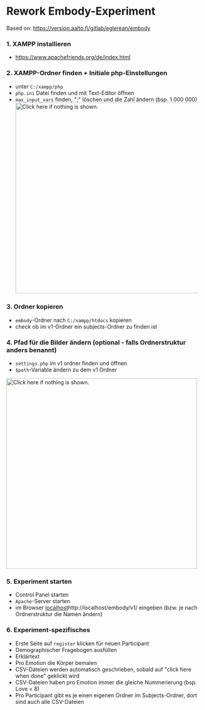# Rework Embody-Experiment
Based on: https://version.aalto.fi/gitlab/eglerean/embody

### 1. XAMPP installieren
  - https://www.apachefriends.org/de/index.html

### 2. XAMPP-Ordner finden + Initiale php-Einstellungen
  - unter `C:/xampp/php`
  - `php.ini` Datei finden und mit Text-Editor öffnen
  - `max_input_vars` finden, ";" löschen und die Zahl ändern (bsp. 1 000 000)
<a href="https://drive.google.com/uc?export=view&id=1AhVlzpFhCgHePfHVo8eTZyKCRSF2Amha"><img src="https://drive.google.com/uc?export=view&id=1AhVlzpFhCgHePfHVo8eTZyKCRSF2Amha" style="width: 500px; max-width: 100%; height: auto" title="Click here if nothing is shown." /></a>

### 3. Ordner kopieren
- `embody`-Ordner nach `C:/xampp/htdocs` kopieren
- check ob im v1-Ordner ein subjects-Ordner zu finden ist

### 4. Pfad für die Bilder ändern (optional - falls Ordnerstruktur anders benannt)
- `settings.php` im v1 ordner finden und öffnen
- `$path`-Variable ändern zu dem v1 Ordner

<a href="https://drive.google.com/uc?export=view&id=1dbUVvfKUYnsMIpbd5APCvvN_er3ze-Ww"><img src="https://drive.google.com/uc?export=view&id=1dbUVvfKUYnsMIpbd5APCvvN_er3ze-Ww" style="width: 500px; max-width: 100%; height: auto" title="Click here if nothing is shown." /></a>

### 5. Experiment starten
- Control Panel starten
- `Apache`-Server starten
- im Browser [localhost](http://localhost/embody/v1/)http://localhost/embody/v1/ eingeben (bzw. je nach Ordnerstruktur die Namen ändern)

### 6. Experiment-spezifisches
- Erste Seite auf `register` klicken für neuen Participant
- Demographischer Fragebogen ausfüllen
- Erklärtext
- Pro Emotion die Körper bemalen
- CSV-Dateien werden automatisch geschrieben, sobald auf "click here when done" geklickt wird
- CSV-Dateien haben pro Emotion immer die gleiche Nummerierung (bsp. Love = 8)
- Pro Participant gibt es je einen eigenen Ordner im Subjects-Ordner, dort sind auch alle CSV-Dateien
